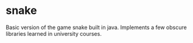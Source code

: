 # snake
Basic version of the game snake built in java. Implements a few obscure libraries learned in university courses.
